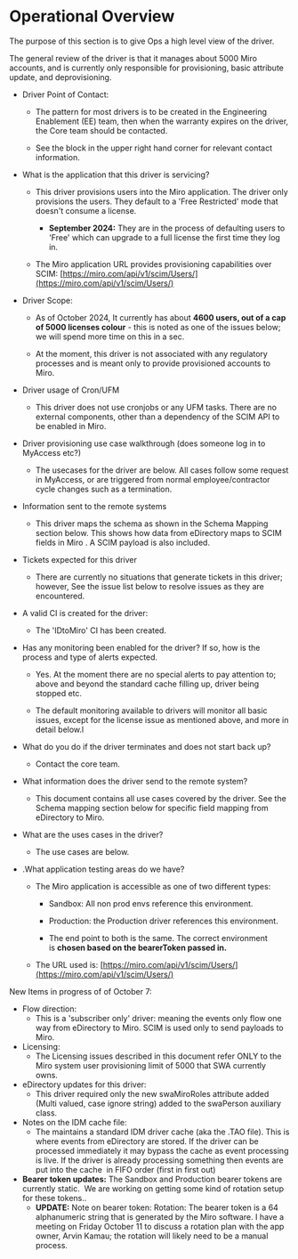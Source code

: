 # **Operational Overview**

The purpose of this section is to give Ops a high level view of the driver.

The general review of the driver is that it manages about 5000 Miro accounts, and is currently only responsible for provisioning, basic attribute update, and deprovisioning. 
  

- Driver Point of Contact:
  
    - The pattern for most drivers is to be created in the Engineering Enablement (EE) team, then when the warranty expires on the driver, the Core team should be contacted.
        
    - See the block in the upper right hand corner for relevant contact information.
        
- What is the application that this driver is servicing?
    
    - This driver provisions users into the Miro application. The driver only provisions the users. They default to a 'Free Restricted' mode that doesn't consume a license.
        
        - **September 2024:** They are in the process of defaulting users to 'Free' which can upgrade to a full license the first time they log in.
            
    - The Miro application URL provides provisioning capabilities over SCIM: [https://miro.com/api/v1/scim/Users/](https://miro.com/api/v1/scim/Users/)
        
- Driver Scope:
    
    - As of October 2024, It currently has about **4600 users, out of a cap of 5000 licenses colour** - this is noted as one of the issues below; we will spend more time on this in a sec.
        
    - At the moment, this driver is not associated with any regulatory processes and is meant only to provide provisioned accounts to Miro.
        
- Driver usage of Cron/UFM
    
    - This driver does not use cronjobs or any UFM tasks. There are no external components, other than a dependency of the SCIM API to be enabled in Miro.
        
- Driver provisioning use case walkthrough (does someone log in to MyAccess etc?)
    
    - The usecases for the driver are below. All cases follow some request in MyAccess, or are triggered from normal employee/contractor cycle changes such as a termination.
        
- Information sent to the remote systems
    
    - This driver maps the schema as shown in the Schema Mapping section below. This shows how data from eDirectory maps to SCIM fields in Miro . A SCIM payload is also included.
        
- Tickets expected for this driver
    
    - There are currently no situations that generate tickets in this driver; however, See the issue list below to resolve issues as they are encountered.
        
- A valid CI is created for the driver:
    
    - The 'IDtoMiro' CI has been created.
        
- Has any monitoring been enabled for the driver? If so, how is the process and type of alerts expected.
    
    - Yes. At the moment there are no special alerts to pay attention to; above and beyond the standard cache filling up, driver being stopped etc.
        
    - The default monitoring available to drivers will monitor all basic issues, except for the license issue as mentioned above, and more in detail below.l
- What do you do if the driver terminates and does not start back up?
    - Contact the core team.
- What information does the driver send to the remote system?
    - This document contains all use cases covered by the driver. See the Schema mapping section below for specific field mapping from eDirectory to Miro.
- What are the uses cases in the driver?
    
    - The use cases are below.
        
- .What application testing areas do we have?
    - The Miro application is accessible as one of two different types:
        
        - Sandbox: All non prod envs reference this environment.
            
        - Production: the Production driver references this environment.
            
        - The end point to both is the same. The correct environment is **chosen based on the bearerToken passed in.**
            
    - The URL used is: [https://miro.com/api/v1/scim/Users/](https://miro.com/api/v1/scim/Users/)  
          
        

New Items in progress of of October 7:

- Flow direction:
    - This is a 'subscriber only' driver: meaning the events only flow one way from eDirectory to Miro. SCIM is used only to send payloads to Miro.
- Licensing:
    - The Licensing issues described in this document refer ONLY to the Miro system user provisioning limit of 5000 that SWA currently owns.
- eDirectory updates for this driver:
    - This driver required only the new swaMiroRoles attribute added (Multi valued, case ignore string) added to the swaPerson auxiliary class.
- Notes on the IDM cache file:
    - The maintains a standard IDM driver cache (aka the .TAO file). This is where events from eDirectory are stored. If the driver can be processed immediately it may bypass the cache as event processing is live. If the driver is already processing something then events are put into the cache  in FIFO order (first in first out)
- ****Bearer token updates**:** The Sandbox and Production bearer tokens are currently static.  We are working on getting some kind of rotation setup for these tokens..
    - **UPDATE:** Note on bearer token: Rotation: The bearer token is a 64 alphanumeric string that is generated by the Miro software. I have a meeting on Friday October 11 to discuss a rotation plan with the app owner, Arvin Kamau; the rotation will likely need to be a manual process.